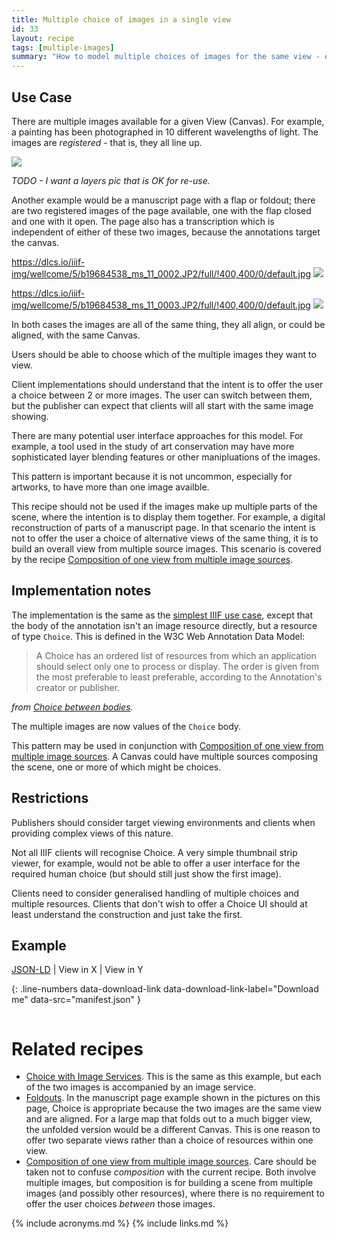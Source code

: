 ```yaml
---
title: Multiple choice of images in a single view
id: 33
layout: recipe
tags: [multiple-images]
summary: "How to model multiple choices of images for the same view - e.g., layers, multispectral images."
---
```



## Use Case

There are multiple images available for a given View (Canvas). For example, a painting has been photographed in 10 different wavelengths of light. The images are _registered_ - that is, they all line up.

![](https://d3i71xaburhd42.cloudfront.net/0d7c22e100f8f9bbb55517be0792bd5c2e515d2e/3-Figure2-1.png)

_TODO - I want a layers pic that is OK for re-use._

Another example would be a manuscript page with a flap or foldout; there are two registered images of the page available, one with the flap closed and one with it open. The page also has a transcription which is independent of either of these two images, because the annotations target the canvas.

https://dlcs.io/iiif-img/wellcome/5/b19684538_ms_11_0002.JP2/full/!400,400/0/default.jpg
![](https://dlcs.io/iiif-img/wellcome/5/b19684538_ms_11_0002.JP2/full/400,/0/default.jpg)

https://dlcs.io/iiif-img/wellcome/5/b19684538_ms_11_0003.JP2/full/!400,400/0/default.jpg
![](https://dlcs.io/iiif-img/wellcome/5/b19684538_ms_11_0003.JP2/full/400,/0/default.jpg)

In both cases the images are all of the same thing, they all align, or could be aligned, with the same Canvas.

Users should be able to choose which of the multiple images they want to view.

Client implementations should understand that the intent is to offer the user a choice between 2 or more images. The user can switch between them, but the publisher can expect that clients will all start with the same image showing.

There are many potential user interface approaches for this model. For example, a tool used in the study of art conservation may have more sophisticated layer blending features or other manipluations of the images.

This pattern is important because it is not uncommon, especially for artworks, to have more than one image availble.

This recipe should not be used if the images make up multiple parts of the scene, where the intention is to display them together. For example, a digital reconstruction of parts of a manuscript page. In that scenario the intent is not to offer the user a choice of alternative views of the same thing, it is to build an overall view from multiple source images. This scenario is covered by the recipe [Composition of one view from multiple image sources](../0036-composition-from-multiple-images/).  

## Implementation notes

The implementation is the same as the [simplest IIIF use case](../0001-mvm-image/), except that the body of the annotation isn't an image resource directly, but a resource of type `Choice`. This is defined in the W3C Web Annotation Data Model:

> A Choice has an ordered list of resources from which an application should select only one to process or display. The order is given from the most preferable to least preferable, according to the Annotation's creator or publisher.

_from [Choice between bodies](https://www.w3.org/TR/annotation-model/#choice-between-bodies)._

The multiple images are now values of the `Choice` body.

This pattern may be used in conjunction with [Composition of one view from multiple image sources](../0036-composition-from-multiple-images/). A Canvas could have multiple sources composing the scene, one or more of which might be choices.


## Restrictions

Publishers should consider target viewing environments and clients when providing complex views of this nature.

Not all IIIF clients will recognise Choice. A very simple thumbnail strip viewer, for example, would not be able to offer a user interface for the required human choice (but should still just show the first image).

Clients need to consider generalised handling of multiple choices and multiple resources.
Clients that don't wish to offer a Choice UI should at least understand the construction and just take the first.

## Example

[JSON-LD](manifest.json) | View in X | View in Y 

{: .line-numbers data-download-link data-download-link-label="Download me" data-src="manifest.json" }
```json
```

# Related recipes

* [Choice with Image Services](../0034-choice-multispectral/). This is the same as this example, but each of the two images is accompanied by an image service.
* [Foldouts](../0035-foldouts/). In the manuscript page example shown in the pictures on this page, Choice is appropriate because the two images are the same view and are aligned. For a large map that folds out to a much bigger view, the unfolded version would be a different Canvas. This is one reason to offer two separate views rather than a choice of resources within one view.
* [Composition of one view from multiple image sources](../0036-composition-from-multiple-images/). Care should be taken not to confuse _composition_ with the current recipe. Both involve multiple images, but composition is for building a scene from multiple images (and possibly other resources), where there is no requirement to offer the user choices _between_ those images.


{% include acronyms.md %}
{% include links.md %}

